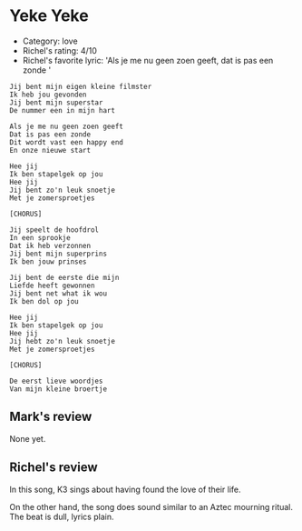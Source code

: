 # Yeke Yeke

 * Category: love
 * Richel's rating: 4/10
 * Richel's favorite lyric: 'Als je me nu geen zoen geeft, dat is pas een zonde '

```
Jij bent mijn eigen kleine filmster
Ik heb jou gevonden
Jij bent mijn superstar
De nummer een in mijn hart

Als je me nu geen zoen geeft
Dat is pas een zonde
Dit wordt vast een happy end
En onze nieuwe start

Hee jij
Ik ben stapelgek op jou
Hee jij
Jij bent zo'n leuk snoetje
Met je zomersproetjes

[CHORUS]

Jij speelt de hoofdrol
In een sprookje
Dat ik heb verzonnen
Jij bent mijn superprins
Ik ben jouw prinses

Jij bent de eerste die mijn
Liefde heeft gewonnen
Jij bent net what ik wou
Ik ben dol op jou

Hee jij
Ik ben stapelgek op jou
Hee jij
Jij hebt zo'n leuk snoetje
Met je zomersproetjes

[CHORUS]

De eerst lieve woordjes
Van mijn kleine broertje
```

## Mark's review

None yet.

## Richel's review

In this song, K3 sings about having found the love of their life.

On the other hand, the song does sound similar to an Aztec mourning ritual.
The beat is dull, lyrics plain.

